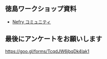 
## 徳島ワークショップ資料

- [Nefry コミュニティ](https://www.facebook.com/groups/nefry/)

## 最後にアンケートをお願いします

https://goo.gl/forms/TcqdJW6jbqDk4Iak1